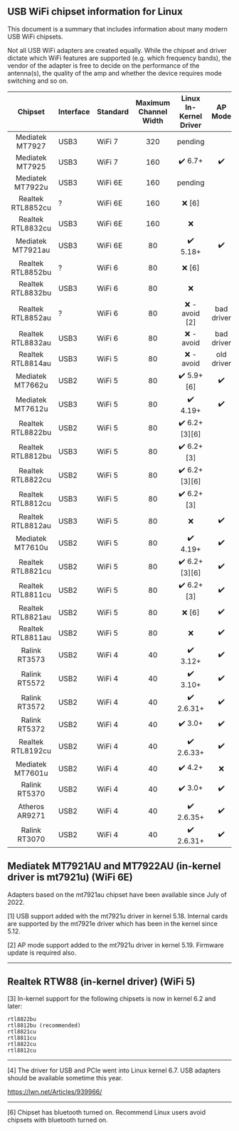 ## USB WiFi chipset information for Linux

This document is a summary that includes information about many modern USB WiFi chipsets.

Not all USB WiFi adapters are created equally.  While the chipset and driver
dictate which WiFi features are supported (e.g. which frequency bands), the
vendor of the adapter is free to decide on the performance of the antenna(s),
the quality of the amp and whether the device requires mode switching and so on.

| Chipset           | Interface | Standard | Maximum<br>Channel<br>Width   | Linux<br>In-Kernel<br>Driver | AP Mode        | Monitor Mode   | Recommended<br>For<br>Linux |
|:------------------:|-----------|----------|:-----:|:----------------------------:|:----------------:|:----------------:|:-----------------:|
Mediatek MT7927   | USB3      | WiFi 7  |  320   | pending       |  |  |  |
Mediatek MT7925   | USB3      | WiFi 7  |  160   |:heavy_check_mark: 6.7+       |:heavy_check_mark:|:heavy_check_mark:| Yes [4] |
Mediatek MT7922u  | USB3      | WiFi 6E |  160   | pending       |  |  |  |
Realtek RTL8852cu | ?     | WiFi 6E  |  160  |:x: [6]                       |                  |                  | No  |
Realtek RTL8832cu | USB3      | WiFi 6E  |  160  |:x:                           |                  |                  | No  |
Mediatek MT7921au | USB3      | WiFi 6E  |   80  |:heavy_check_mark: 5.18+      |:heavy_check_mark:|:heavy_check_mark:| Yes |
Realtek RTL8852bu | ?         | WiFi 6   |   80  |:x: [6]                       |                  |                  | No  |
Realtek RTL8832bu | USB3      | WiFi 6   |   80  |:x:                           |                  | | No  |
Realtek RTL8852au | ?         | WiFi 6   |   80  |:x: - avoid [2]               | bad driver       | bad driver       | No  |
Realtek RTL8832au | USB3      | WiFi 6   |   80  |:x: - avoid                   | bad driver       | bad driver       | No  |
Realtek RTL8814au | USB3      | WiFi 5   |   80  |:x: - avoid                   | old driver       | old driver       | No  |
Mediatek MT7662u  | USB2      | WiFi 5   |   80  |:heavy_check_mark: 5.9+ [6]   |:heavy_check_mark:|:heavy_check_mark:| No  |
Mediatek MT7612u  | USB3      | WiFi 5   |   80  |:heavy_check_mark: 4.19+      |:heavy_check_mark:|:heavy_check_mark:| Yes |
Realtek RTL8822bu | USB2      | WiFi 5   |   80  |:heavy_check_mark: 6.2+ [3][6]| | | No  |
Realtek RTL8812bu | USB3      | WiFi 5   |   80  |:heavy_check_mark: 6.2+ [3]   | | | Yes |
Realtek RTL8822cu | USB2      | WiFi 5   |   80  |:heavy_check_mark: 6.2+ [3][6]| | | No  |
Realtek RTL8812cu | USB3      | WiFi 5   |   80  |:heavy_check_mark: 6.2+ [3]   | | | No  |
Realtek RTL8812au | USB3      | WiFi 5   |   80  |:x:                           |:heavy_check_mark:|:heavy_check_mark:| No  |
Mediatek MT7610u  | USB2      | WiFi 5   |   80  |:heavy_check_mark: 4.19+      |:heavy_check_mark:|:heavy_check_mark:| Yes |
Realtek RTL8821cu | USB2      | WiFi 5   |   80  |:heavy_check_mark: 6.2+ [3][6]|:heavy_check_mark:|:heavy_check_mark:| No  |
Realtek RTL8811cu | USB2      | WiFi 5   |   80  |:heavy_check_mark: 6.2+ [3]   |:heavy_check_mark:|:heavy_check_mark:| No  |
Realtek RTL8821au | USB2      | WiFi 5   |   80  |:x: [6]                       |:heavy_check_mark:|:heavy_check_mark:| No  |
Realtek RTL8811au | USB2      | WiFi 5   |   80  |:x:                           |:heavy_check_mark:|:heavy_check_mark:| No  |
Ralink RT3573     | USB2      | WiFi 4   |   40  |:heavy_check_mark: 3.12+      |:heavy_check_mark:|:heavy_check_mark:| Yes |
Ralink RT5572     | USB2      | WiFi 4   |   40  |:heavy_check_mark: 3.10+      |:heavy_check_mark:|:heavy_check_mark:| Yes |
Ralink RT3572     | USB2      | WiFi 4   |   40  |:heavy_check_mark: 2.6.31+    |:heavy_check_mark:|:heavy_check_mark:| Yes |
Ralink RT5372     | USB2      | WiFi 4   |   40  |:heavy_check_mark: 3.0+       |:heavy_check_mark:|:heavy_check_mark:| Yes |
Realtek RTL8192cu | USB2      | WiFi 4   |   40  |:heavy_check_mark: 2.6.33+    |:heavy_check_mark:|:heavy_check_mark:| Yes |
Mediatek MT7601u  | USB2      | WiFi 4   |   40  |:heavy_check_mark: 4.2+       |:x:               | limited          | Yes |
Ralink RT5370     | USB2      | WiFi 4   |   40  |:heavy_check_mark: 3.0+       |:heavy_check_mark:|:heavy_check_mark:| Yes |
Atheros AR9271    | USB2      | WiFi 4   |   40  |:heavy_check_mark: 2.6.35+    |:heavy_check_mark:|:heavy_check_mark:| Yes |
Ralink RT3070     | USB2      | WiFi 4   |   40  |:heavy_check_mark: 2.6.31+    |:heavy_check_mark:|:heavy_check_mark:| Yes |

## Mediatek MT7921AU and MT7922AU (in-kernel driver is mt7921u) (WiFi 6E)

Adapters based on the mt7921au chipset have been available since July of 2022.

[1] USB support added with the mt7921u driver in kernel 5.18. Internal cards are supported by the mt7921e driver which has been in the kernel since 5.12.

[2] AP mode support added to the mt7921u driver in kernel 5.19. Firmware update is required also.

-----

## Realtek RTW88 (in-kernel driver) (WiFi 5)

[3] In-kernel support for the following chipsets is now in kernel 6.2 and later:

```
rtl8822bu
rtl8812bu (recommended)
rtl8821cu
rtl8811cu
rtl8822cu
rtl8812cu
```
 
-----

[4] The driver for USB and PCIe went into Linux kernel 6.7. USB adapters should be available sometime this year.

https://lwn.net/Articles/939966/

-----

[6] Chipset has bluetooth turned on. Recommend Linux users avoid chipsets with bluetooth turned on.
